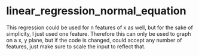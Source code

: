 # linear_regression_normal_equation

This regression could be used for n features of x as well, but for the sake of simplicity, I just used one feature. 
Therefore this can only be used to graph on a x, y plane, but if the code is changed, could accept any number of features, just make sure to scale the input to reflect that.
